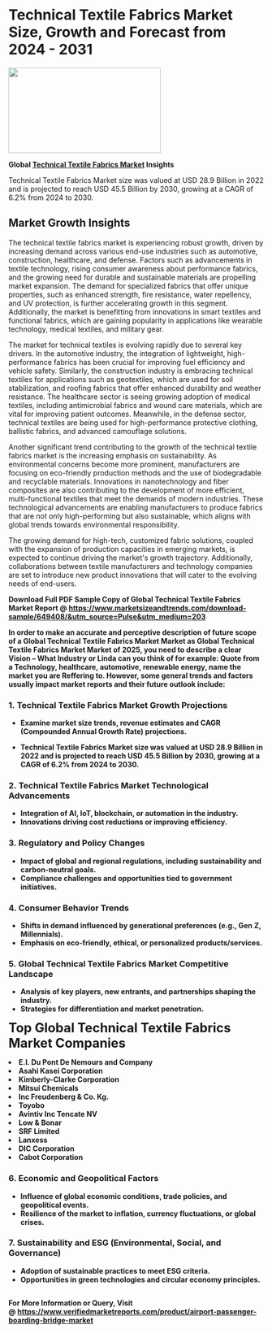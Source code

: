 <H1>Technical Textile Fabrics Market Size, Growth and Forecast from 2024 - 2031</H1><img class="aligncenter size-medium wp-image-584254" src="https://thirdeyenews.in/wp-content/uploads/2024/09/Global-Market-Research-300x168.jpeg" alt="" width="300" height="168" /><p><strong>Global&nbsp;<a href="https://www.marketsizeandtrends.com/download-sample/649408/&amp;utm_source=Pulse&amp;utm_medium=203">Technical Textile Fabrics Market</a> Insights</strong></p><p>Technical Textile Fabrics Market size was valued at USD 28.9 Billion in 2022 and is projected to reach USD 45.5 Billion by 2030, growing at a CAGR of 6.2% from 2024 to 2030.</p><p><h2>Market Growth Insights</h2> <p>The technical textile fabrics market is experiencing robust growth, driven by increasing demand across various end-use industries such as automotive, construction, healthcare, and defense. Factors such as advancements in textile technology, rising consumer awareness about performance fabrics, and the growing need for durable and sustainable materials are propelling market expansion. The demand for specialized fabrics that offer unique properties, such as enhanced strength, fire resistance, water repellency, and UV protection, is further accelerating growth in this segment. Additionally, the market is benefitting from innovations in smart textiles and functional fabrics, which are gaining popularity in applications like wearable technology, medical textiles, and military gear.</p> <p><strong></strong></p> <p>The market for technical textiles is evolving rapidly due to several key drivers. In the automotive industry, the integration of lightweight, high-performance fabrics has been crucial for improving fuel efficiency and vehicle safety. Similarly, the construction industry is embracing technical textiles for applications such as geotextiles, which are used for soil stabilization, and roofing fabrics that offer enhanced durability and weather resistance. The healthcare sector is seeing growing adoption of medical textiles, including antimicrobial fabrics and wound care materials, which are vital for improving patient outcomes. Meanwhile, in the defense sector, technical textiles are being used for high-performance protective clothing, ballistic fabrics, and advanced camouflage solutions.</p> <p>Another significant trend contributing to the growth of the technical textile fabrics market is the increasing emphasis on sustainability. As environmental concerns become more prominent, manufacturers are focusing on eco-friendly production methods and the use of biodegradable and recyclable materials. Innovations in nanotechnology and fiber composites are also contributing to the development of more efficient, multi-functional textiles that meet the demands of modern industries. These technological advancements are enabling manufacturers to produce fabrics that are not only high-performing but also sustainable, which aligns with global trends towards environmental responsibility.</p> <p>The growing demand for high-tech, customized fabric solutions, coupled with the expansion of production capacities in emerging markets, is expected to continue driving the market's growth trajectory. Additionally, collaborations between textile manufacturers and technology companies are set to introduce new product innovations that will cater to the evolving needs of end-users.</p> <p><strong></p><p><span class=""><strong>Download Full PDF Sample Copy of Global Technical Textile Fabrics Market Report</strong> @ <a href="https://www.marketsizeandtrends.com/download-sample/649408/&amp;utm_source=Pulse&amp;utm_medium=203" target="_blank">https://www.marketsizeandtrends.com/download-sample/649408/&amp;utm_source=Pulse&amp;utm_medium=203</a></span></p><p>In order to make an accurate and perceptive description of future scope of a Global&nbsp;Technical Textile Fabrics Market Market as Global&nbsp;Technical Textile Fabrics Market Market of 2025, you need to describe a clear Vision &ndash; What Industry or Linda can you think of for example: Quote from a Technology, healthcare, automotive, renewable energy, name the market you are Reffering to. However, some general trends and factors usually impact market reports and their future outlook include:</p><h3>1.&nbsp;<strong>Technical Textile Fabrics Market Growth Projections</strong></h3><ul><li>Examine market size trends, revenue estimates and CAGR (Compounded Annual Growth Rate) projections.</li><li><p>Technical Textile Fabrics Market size was valued at USD 28.9 Billion in 2022 and is projected to reach USD 45.5 Billion by 2030, growing at a CAGR of 6.2% from 2024 to 2030.</p></li></ul><h3>2.&nbsp;<strong>Technical Textile Fabrics Market Technological Advancements</strong></h3><ul><li>Integration of AI, IoT, blockchain, or automation in the industry.</li><li>Innovations driving cost reductions or improving efficiency.</li></ul><h3>3.&nbsp;<strong>Regulatory and Policy Changes</strong></h3><ul><li>Impact of global and regional regulations, including sustainability and carbon-neutral goals.</li><li>Compliance challenges and opportunities tied to government initiatives.</li></ul><h3>4.&nbsp;<strong>Consumer Behavior Trends</strong></h3><ul><li>Shifts in demand influenced by generational preferences (e.g., Gen Z, Millennials).</li><li>Emphasis on eco-friendly, ethical, or personalized products/services.</li></ul><h3>5.&nbsp;<strong>Global Technical Textile Fabrics Market Competitive Landscape</strong></h3><ul><li>Analysis of key players, new entrants, and partnerships shaping the industry.</li><li>Strategies for differentiation and market penetration.</li></ul><p data-pm-slice="1 1 []"><span style="color: inherit; font-family: inherit; font-size: 25px;">Top Global Technical Textile Fabrics Market Companies</span></p><div class="" data-test-id=""><p><li>E.I. Du Pont De Nemours and Company</li><li> Asahi Kasei Corporation</li><li> Kimberly-Clarke Corporation</li><li> Mitsui Chemicals</li><li> Inc Freudenberg & Co. Kg.</li><li> Toyobo</li><li> Avintiv Inc Tencate NV</li><li> Low & Bonar</li><li> SRF Limited</li><li> Lanxess</li><li> DIC Corporation</li><li> Cabot Corporation</li></p></div><h3>6.&nbsp;<strong>Economic and Geopolitical Factors</strong></h3><ul><li>Influence of global economic conditions, trade policies, and geopolitical events.</li><li>Resilience of the market to inflation, currency fluctuations, or global crises.</li></ul><h3>7.&nbsp;<strong>Sustainability and ESG (Environmental, Social, and Governance)</strong></h3><ul><li>Adoption of sustainable practices to meet ESG criteria.</li><li>Opportunities in green technologies and circular economy principles.</li></ul><h2><strong style="font-size: 14px;">For More Information or Query, Visit @&nbsp;</strong><a style="background-color: #ffffff; font-size: 14px;" href="https://www.marketsizeandtrends.com/report/technical-textile-fabrics-market/" target="_blank">https://www.verifiedmarketreports.com/product/airport-passenger-boarding-bridge-market</a></h2>
